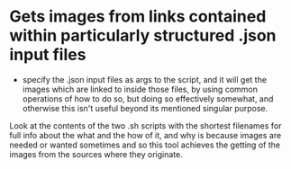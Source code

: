 # Gets images from links contained within particularly structured .json input files

- specify the .json input files as args to the script, and it will get the images which are linked to inside those files, by using common operations of how to do so, but doing so effectively somewhat, and otherwise this isn't useful beyond its mentioned singular purpose.

Look at the contents of the two .sh scripts with the shortest filenames for full info about the what and the how of it, and why is because images are needed or wanted sometimes and so this tool achieves the getting of the images from the sources where they originate.
